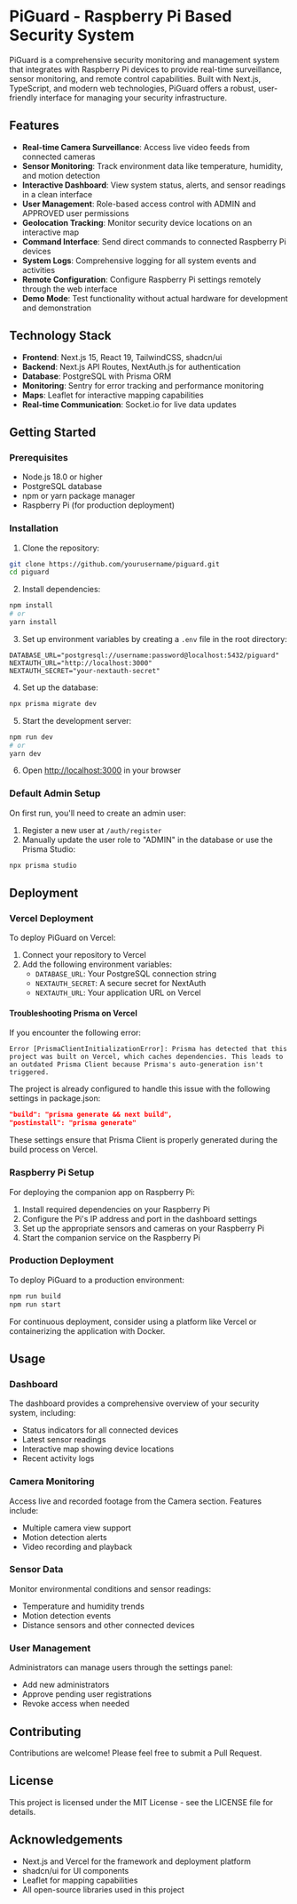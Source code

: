 # PiGuard - Raspberry Pi Based Security System

PiGuard is a comprehensive security monitoring and management system that integrates with Raspberry Pi devices to provide real-time surveillance, sensor monitoring, and remote control capabilities. Built with Next.js, TypeScript, and modern web technologies, PiGuard offers a robust, user-friendly interface for managing your security infrastructure.

## Features

- **Real-time Camera Surveillance**: Access live video feeds from connected cameras
- **Sensor Monitoring**: Track environment data like temperature, humidity, and motion detection
- **Interactive Dashboard**: View system status, alerts, and sensor readings in a clean interface
- **User Management**: Role-based access control with ADMIN and APPROVED user permissions
- **Geolocation Tracking**: Monitor security device locations on an interactive map
- **Command Interface**: Send direct commands to connected Raspberry Pi devices
- **System Logs**: Comprehensive logging for all system events and activities
- **Remote Configuration**: Configure Raspberry Pi settings remotely through the web interface
- **Demo Mode**: Test functionality without actual hardware for development and demonstration

## Technology Stack

- **Frontend**: Next.js 15, React 19, TailwindCSS, shadcn/ui
- **Backend**: Next.js API Routes, NextAuth.js for authentication
- **Database**: PostgreSQL with Prisma ORM
- **Monitoring**: Sentry for error tracking and performance monitoring
- **Maps**: Leaflet for interactive mapping capabilities
- **Real-time Communication**: Socket.io for live data updates

## Getting Started

### Prerequisites

- Node.js 18.0 or higher
- PostgreSQL database
- npm or yarn package manager
- Raspberry Pi (for production deployment)

### Installation

1. Clone the repository:

```bash
git clone https://github.com/yourusername/piguard.git
cd piguard
```

2. Install dependencies:

```bash
npm install
# or
yarn install
```

3. Set up environment variables by creating a `.env` file in the root directory:

```
DATABASE_URL="postgresql://username:password@localhost:5432/piguard"
NEXTAUTH_URL="http://localhost:3000"
NEXTAUTH_SECRET="your-nextauth-secret"
```

4. Set up the database:

```bash
npx prisma migrate dev
```

5. Start the development server:

```bash
npm run dev
# or
yarn dev
```

6. Open [http://localhost:3000](http://localhost:3000) in your browser

### Default Admin Setup

On first run, you'll need to create an admin user:

1. Register a new user at `/auth/register`
2. Manually update the user role to "ADMIN" in the database or use the Prisma Studio:

```bash
npx prisma studio
```

## Deployment

### Vercel Deployment

To deploy PiGuard on Vercel:

1. Connect your repository to Vercel
2. Add the following environment variables:
   - `DATABASE_URL`: Your PostgreSQL connection string
   - `NEXTAUTH_SECRET`: A secure secret for NextAuth
   - `NEXTAUTH_URL`: Your application URL on Vercel

#### Troubleshooting Prisma on Vercel

If you encounter the following error:
```
Error [PrismaClientInitializationError]: Prisma has detected that this project was built on Vercel, which caches dependencies. This leads to an outdated Prisma Client because Prisma's auto-generation isn't triggered.
```

The project is already configured to handle this issue with the following settings in package.json:
```json
"build": "prisma generate && next build",
"postinstall": "prisma generate"
```

These settings ensure that Prisma Client is properly generated during the build process on Vercel.

### Raspberry Pi Setup

For deploying the companion app on Raspberry Pi:

1. Install required dependencies on your Raspberry Pi
2. Configure the Pi's IP address and port in the dashboard settings
3. Set up the appropriate sensors and cameras on your Raspberry Pi
4. Start the companion service on the Raspberry Pi

### Production Deployment

To deploy PiGuard to a production environment:

```bash
npm run build
npm run start
```

For continuous deployment, consider using a platform like Vercel or containerizing the application with Docker.

## Usage

### Dashboard

The dashboard provides a comprehensive overview of your security system, including:

- Status indicators for all connected devices
- Latest sensor readings
- Interactive map showing device locations
- Recent activity logs

### Camera Monitoring

Access live and recorded footage from the Camera section. Features include:

- Multiple camera view support
- Motion detection alerts
- Video recording and playback

### Sensor Data

Monitor environmental conditions and sensor readings:

- Temperature and humidity trends
- Motion detection events
- Distance sensors and other connected devices

### User Management

Administrators can manage users through the settings panel:

- Add new administrators
- Approve pending user registrations
- Revoke access when needed

## Contributing

Contributions are welcome! Please feel free to submit a Pull Request.

## License

This project is licensed under the MIT License - see the LICENSE file for details.

## Acknowledgements

- Next.js and Vercel for the framework and deployment platform
- shadcn/ui for UI components
- Leaflet for mapping capabilities
- All open-source libraries used in this project
